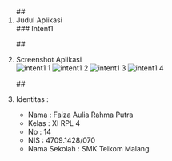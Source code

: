 <ol>
##<li> Judul Aplikasi </li>
### Intent1

##<li> Screenshot Aplikasi </li>
![intent1 1](https://cloud.githubusercontent.com/assets/21327758/19221122/1d5be6c2-8e67-11e6-9d5f-f8fea2fc4d51.png)
![intent1 2](https://cloud.githubusercontent.com/assets/21327758/19221123/1da04c36-8e67-11e6-94a3-ca4b6f368d79.png)
![intent1 3](https://cloud.githubusercontent.com/assets/21327758/19221124/1da7554e-8e67-11e6-8d7e-f5de30262ce8.png)
![intent1 4](https://cloud.githubusercontent.com/assets/21327758/19221125/1daf92b8-8e67-11e6-8a9a-1e779c7bcf93.png)

##<li> Identitas : </li>
<ul>
<li> Nama : Faiza Aulia Rahma Putra </li>
<li> Kelas : XI RPL 4 </li>
<li> No : 14 </li>
<li> NIS : 4709.1428/070 </li>
<li> Nama Sekolah : SMK Telkom Malang </li>
</ul>
